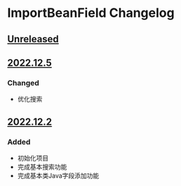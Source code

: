 <!-- Keep a Changelog guide -> https://keepachangelog.com -->

# ImportBeanField Changelog

## [Unreleased]

## [2022.12.5]

### Changed
- 优化搜索

## [2022.12.2]

### Added
- 初始化项目
- 完成基本搜索功能
- 完成基本类Java字段添加功能

[Unreleased]: https://github.com/2720851545/ImportBeanField/compare/v2022.12.5...HEAD
[2022.12.5]: https://github.com/2720851545/ImportBeanField/commits/v2022.12.5
[2022.12.2]: https://github.com/2720851545/ImportBeanField/compare/v2022.12.5...v2022.12.2
